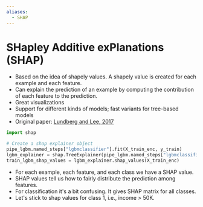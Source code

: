 ```yaml
---
aliases:
  - SHAP
---
```

# SHapley Additive exPlanations (SHAP)
- Based on the idea of shapely values. A shapely value is created for each example and each feature. 
- Can explain the prediction of an example by computing the contribution of each feature to the prediction. 
- Great visualizations 
- Support for different kinds of models; fast variants for tree-based models
- Original paper: [Lundberg and Lee, 2017](https://arxiv.org/pdf/1705.07874.pdf)
```python
import shap

# Create a shap explainer object 
pipe_lgbm.named_steps["lgbmclassifier"].fit(X_train_enc, y_train)
lgbm_explainer = shap.TreeExplainer(pipe_lgbm.named_steps["lgbmclassifier"])
train_lgbm_shap_values = lgbm_explainer.shap_values(X_train_enc)
```
- For each example, each feature, and each class we have a SHAP value.
- SHAP values tell us how to fairly distribute the prediction among features. 
- For classification it's a bit confusing. It gives SHAP matrix for all classes.
- Let's stick to shap values for class 1, i.e., income > 50K. 